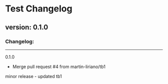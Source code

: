 # Test Changelog

## version: 0.1.0


### Changelog:

---
0.1.0
 - Merge pull request #4 from martin-liriano/tb1

minor release - updated tb1

